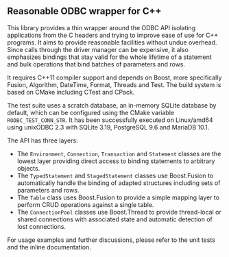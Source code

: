 Reasonable ODBC wrapper for C++
-------------------------------

This library provides a thin wrapper around the ODBC API isolating applications from the C headers and trying to improve ease of use for C++ programs. It aims to provide reasonable facilities without undue overhead. Since calls through the driver manager can be expensive, it also emphasizes bindings that stay valid for the whole lifetime of a statement and bulk operations that bind batches of parameters and rows.

It requires C++11 compiler support and depends on Boost, more specifically Fusion, Algorithm, DateTime, Format, Threads and Test. The build system is based on CMake including CTest and CPack.

The test suite uses a scratch database, an in-memory SQLite database by default, which can be configured using the CMake variable `RODBC_TEST_CONN_STR`. It has been successfully executed on Linux/amd64 using unixODBC 2.3 with SQLite 3.19, PostgreSQL 9.6 and MariaDB 10.1.

The API has three layers:
 * The `Environment`, `Connection`, `Transaction` and `Statement` classes are the lowest layer providing direct access to binding statements to arbitrary objects.
 * The `TypedStatement` and `StagedStatement` classes use Boost.Fusion to automatically handle the binding of adapted structures including sets of parameters and rows.
 * The `Table` class uses Boost.Fusion to provide a simple mapping layer to perform CRUD operations against a single table. 
 * The `ConnectionPool` classes use Boost.Thread to provide thread-local or shared connections with associated state and automatic detection of lost connections.

 For usage examples and further discussions, please refer to the unit tests and the inline documentation.
